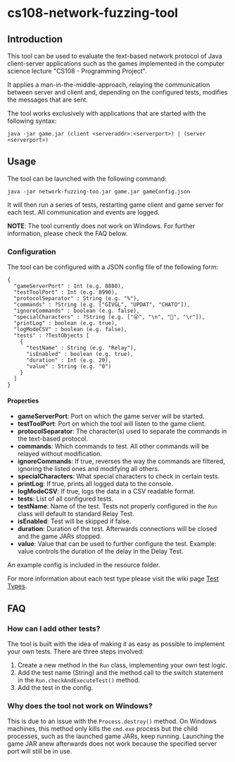 
# cs108-network-fuzzing-tool
## Introduction
This tool can be used to evaluate the text-based network protocol of Java client-server applications such as the games implemented in the computer science lecture "CS108 - Programming Project".

It applies a man-in-the-middle-approach, relaying the communication between server and client and, depending on the configured tests, modifies the messages that are sent.

The tool works exclusively with applications that are started with the following syntax:

    java -jar game.jar (client <serveraddr>:<serverport>) | (server <serverport>)

## Usage

The tool can be launched with the following command:

    java -jar network-fuzzing-too.jar game.jar gameConfig.json

It will then run a series of tests, restarting game client and game server for each test. All communication and events are logged.

**NOTE**: The tool currently does not work on Windows. For further information, please check the FAQ below.

### Configuration
The tool can be configured with a JSON config file of the following form:

    {
      "gameServerPort" : Int (e.g. 8880),
      "testToolPort" : Int (e.g. 8990),
      "protocolSeparator" : String (e.g. "%"),
      "commands" : ?String (e.g. ["GIVGL", "UPDAT", "CHATO"]),
      "ignoreCommands" : boolean (e.g. false),
      "specialCharacters" : ?String (e.g. ["😜", "\n", "👀", "\r"]),
      "printLog" : boolean (e.g. true),
      "logModeCSV" : boolean (e.g. false),
      "tests" : ?TestObjects [
        {
          "testName" : String (e.g. "Relay"),
          "isEnabled" : boolean (e.g. true),
          "duration" : Int (e.g. 20),
          "value" : String (e.g. "0")
        }
      ]
    }

#### Properties
 - **gameServerPort**: Port on which the game server will be started.
 - **testToolPort**: Port on which the tool will listen to the game client.
 - **protocolSeparator**: The character(s) used to separate the commands in the text-based protocol.
 - **commands**: Which commands to test. All other commands will be relayed without modification.
 - **ignoreCommands**: If true, reverses the way the commands are filtered,  ignoring the listed ones and modifying all others.
 - **specialCharacters**: What special characters to check in certain tests.
 - **printLog**: If true, prints all logged data to the console.
 - **logModeCSV**: If true, logs the data in a CSV readable format.
 - **tests**: List of all configured tests.
 - **testName**: Name of the test. Tests not properly configured in the `Run` class will default to standard Relay Test.
 - **isEnabled**: Test will be skipped if false.
 - **duration**: Duration of the test. Afterwards connections will be closed and the game JARs stopped.
 - **value**: Value that can be used to further configure the test. Example: value controls the duration of the delay in the Delay Test.

An example config is included in the resource folder.

For more information about each test type please visit the wiki page [Test Types](https://github.com/mohflo/cs108-project-network-fuzzing/wiki/Test-Types).

## FAQ

### How can I add other tests?
The tool is built with the idea of making it as easy as possible to implement your own tests.
There are three steps involved:
1.  Create a new method in the `Run` class, implementing your own test logic.
2.  Add the test name (String) and the method call to the switch statement in the `Run.checkAndExecuteTest()` method.
3.  Add the test in the config.

### Why does the tool not work on Windows?
This is due to an issue with the `Process.destroy()` method. On Windows machines, this method only kills the `cmd.exe` process but the child processes, such as the launched game JARs, keep running. Launching the game JAR anew afterwards does not work because the specified server port will still be in use.
